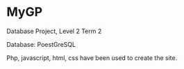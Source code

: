 # MyGP
Database Project, Level 2 Term 2

Database: PoestGreSQL

Php, javascript, html, css have been used to create the site.
